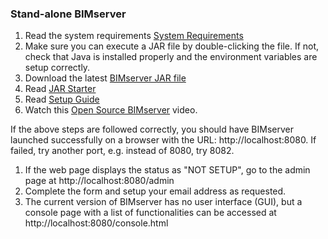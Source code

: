 ### **Stand-alone BIMserver**

1. Read the system requirements [System Requirements](https://github.com/opensourceBIM/BIMserver/wiki/Requirements)
2. Make sure you can execute a JAR file by double-clicking the file. If not, check that Java is installed properly and the environment variables are setup correctly.
3. Download the latest [BIMserver JAR file](https://github.com/opensourceBIM/BIMserver/wiki/Download)
4. Read [JAR Starter](https://github.com/opensourceBIM/BIMserver/wiki/JAR-Starter)
5. Read [Setup Guide](https://github.com/opensourceBIM/BIMserver/wiki/Setup)
6. Watch this [Open Source BIMserver](http://www.youtube.com/watch?v=greB5jHi6JQ) video.

If the above steps are followed correctly, you should have BIMserver launched successfully on a browser with the URL: http://localhost:8080. If failed, try another port, e.g. instead of 8080, try 8082.

1. If the web page displays the status as "NOT SETUP", go to the admin page at http://localhost:8080/admin
2. Complete the form and setup your email address as requested.
3. The current version of BIMserver has no user interface (GUI), but a console page with a list of functionalities can be accessed at http://localhost:8080/console.html
